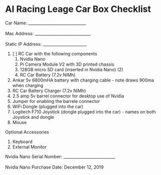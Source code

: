 # AI Racing Leage Car Box Checklist

Car Name: _____________________________<br/><br/>
Mac Address: ____________________________<br/><br/>
Static IP Address: ______________________

1. [ ] RC Car with the following components
   1. Nvidia Nano
   1. Pi Camera Module V2 with 3D printed chassis
   1. 128GB micro SD card (inserted in Nvidia Nano) (2)
   1. RC Car Battery (7.2v NiMh)
1. Ankar 5v 6800mHA battery with charging cable - note draws 900ma when charging
1. RC Car Battery Charger (7.2v NiMh)
1. 2.5 amp 5v barrel connector for desktop use of Nvidia
1. Jumper for enabling the barrele connector
1. WiFi Dongle (plugged into the car)
1. Logitech F710 Joystick (dongle plugged into the car) - names on both Joystick and dongle
1. Mouse

Optional Accessories
1. Keyboard
1. External Monitor

Nvidia Nano Serial Number: __________________________<br/><br/>
Nvidia Nano Purchase Date: December 12, 2019
